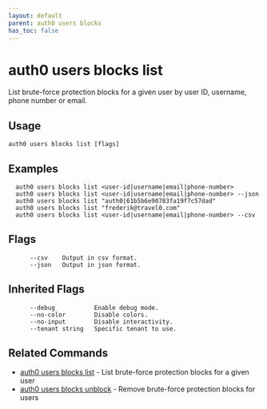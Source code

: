 ```yaml
---
layout: default
parent: auth0 users blocks
has_toc: false
---
```

# auth0 users blocks list

List brute-force protection blocks for a given user by user ID, username, phone number or email.

## Usage
```
auth0 users blocks list [flags]
```

## Examples

```
  auth0 users blocks list <user-id|username|email|phone-number>
  auth0 users blocks list <user-id|username|email|phone-number> --json
  auth0 users blocks list "auth0|61b5b6e90783fa19f7c57dad"
  auth0 users blocks list "frederik@travel0.com"
  auth0 users blocks list <user-id|username|email|phone-number> --csv
```


## Flags

```
      --csv    Output in csv format.
      --json   Output in json format.
```


## Inherited Flags

```
      --debug           Enable debug mode.
      --no-color        Disable colors.
      --no-input        Disable interactivity.
      --tenant string   Specific tenant to use.
```


## Related Commands

- [auth0 users blocks list](auth0_users_blocks_list.md) - List brute-force protection blocks for a given user
- [auth0 users blocks unblock](auth0_users_blocks_unblock.md) - Remove brute-force protection blocks for users


